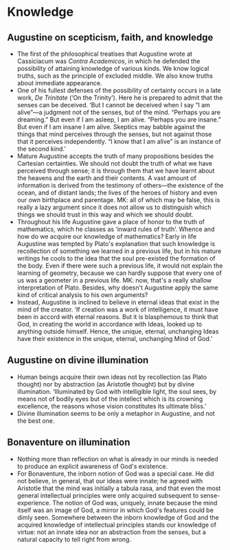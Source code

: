 # Knowledge

## Augustine on scepticism, faith, and knowledge

* The first of the philosophical treatises that Augustine wrote at
  Cassiciacum was *Contra Academicos*, in which he defended the possibility
  of attaining knowledge of various kinds. We know logical truths, such as
  the principle of excluded middle. We also know truths about immediate
  appearance.
* One of his fullest defenses of the possibility of certainty occurs in a
  late work, *De Trinitate* (‘On the Trinity’). Here he is prepared to admit
  that the senses can be deceived. ‘But I cannot be deceived when I say “I
  am alive”—a judgment not of the senses, but of the mind. “Perhaps you are
  dreaming.” But even if I am asleep, I am alive. “Perhaps you are insane.”
  But even if I am insane I am alive. Skeptics may babble against the things
  that mind perceives through the senses, but not against those that it
  perceives independently. “I know that I am alive” is an instance of the
  second kind.’
* Mature Augustine accepts the truth of many propositions besides the
  Cartesian certainties. We should not doubt the truth of what we have
  perceived through sense; it is through them that we have learnt about the
  heavens and the earth and their contents. A vast amount of information is
  derived from the testimony of others—the existence of the ocean, and of
  distant lands; the lives of the heroes of history and even our own
  birthplace and parentage. MK: all of which may be false, this is really a
  lazy argument since it does not allow us to distinguish which things we
  should trust in this way and which we should doubt.
* Throughout his life Augustine gave a place of honor to the truth of
  mathematics, which he classes as ‘inward rules of truth’. Whence and how
  do we acquire our knowledge of mathematics? Early in life Augustine was
  tempted by Plato's explanation that such knowledge is recollection of
  something we learned in a previous life, but in his mature writings he
  cools to the idea that the soul pre-existed the formation of the body.
  Even if there were such a previous life, it would not explain the learning
  of geometry, because we can hardly suppose that every one of us was a
  geometer in a previous life. MK: now, that's a really shallow
  interpretation of Plato. Besides, why doesn't Augustine apply the same
  kind of critical analysis to his own arguments?
* Instead, Augustine is inclined to believe in eternal ideas that exist in
  the mind of the creator. ‘If creation was a work of intelligence, it must
  have been in accord with eternal reasons. But it is blasphemous to think
  that God, in creating the world in accordance with Ideas, looked up to
  anything outside himself. Hence, the unique, eternal, unchanging Ideas
  have their existence in the unique, eternal, unchanging Mind of God.’

## Augustine on divine illumination

* Human beings acquire their own ideas not by recollection (as Plato
  thought) nor by abstraction (as Aristotle thought) but by divine
  illumination. ‘Illuminated by God with intelligible light, the soul sees,
  by means not of bodily eyes but of the intellect which is its crowning
  excellence, the reasons whose vision constitutes its ultimate bliss.’
* Divine illumination seems to be only a metaphor in Augustine, and not the
  best one.

## Bonaventure on illumination

* Nothing more than reflection on what is already in our minds is needed to
  produce an explicit awareness of God's existence.
* For Bonaventure, the inborn notion of God was a special case. He did not
  believe, in general, that our ideas were innate; he agreed with Aristotle
  that the mind was initially a tabula rasa, and that even the most general
  intellectual principles were only acquired subsequent to sense-experience.
  The notion of God was, uniquely, innate because the mind itself was an
  image of God, a mirror in which God's features could be dimly seen.
  Somewhere between the inborn knowledge of God and the acquired knowledge
  of intellectual principles stands our knowledge of virtue: not an innate
  idea nor an abstraction from the senses, but a natural capacity to tell
  right from wrong.
